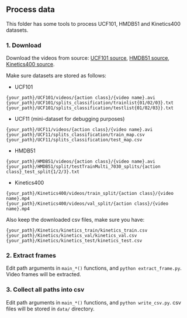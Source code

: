 ## Process data

This folder has some tools to process UCF101, HMDB51 and Kinetics400 datasets. 

### 1. Download

Download the videos from source: 
[UCF101 source](https://www.crcv.ucf.edu/data/UCF101.php), 
[HMDB51 source](http://serre-lab.clps.brown.edu/resource/hmdb-a-large-human-motion-database/#Downloads), 
[Kinetics400 source](https://deepmind.com/research/publications/kinetics-human-action-video-dataset).

Make sure datasets are stored as follows: 

* UCF101
```
{your_path}/UCF101/videos/{action class}/{video name}.avi
{your_path}/UCF101/splits_classification/trainlist{01/02/03}.txt
{your_path}/UCF101/splits_classification/testlist{01/02/03}}.txt
```
* UCF11 (mini-dataset for debugging purposes)
```
{your_path}/UCF11/videos/{action class}/{video name}.avi
{your_path}/UCF11/splits_classification/train_map.csv
{your_path}/UCF11/splits_classification/test_map.csv
```

* HMDB51
```
{your_path}/HMDB51/videos/{action class}/{video name}.avi
{your_path}/HMDB51/split/testTrainMulti_7030_splits/{action class}_test_split{1/2/3}.txt
```

* Kinetics400
```
{your_path}/Kinetics400/videos/train_split/{action class}/{video name}.mp4
{your_path}/Kinetics400/videos/val_split/{action class}/{video name}.mp4
```
Also keep the downloaded csv files, make sure you have:
```
{your_path}/Kinetics/kinetics_train/kinetics_train.csv
{your_path}/Kinetics/kinetics_val/kinetics_val.csv
{your_path}/Kinetics/kinetics_test/kinetics_test.csv
```

### 2. Extract frames

Edit path arguments in `main_*()` functions, and `python extract_frame.py`. Video frames will be extracted. 

### 3. Collect all paths into csv

Edit path arguments in `main_*()` functions, and `python write_csv.py`. csv files will be stored in `data/` directory.





